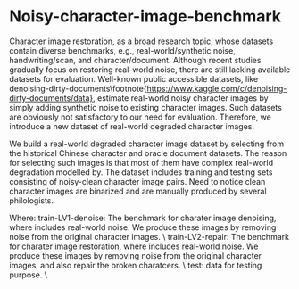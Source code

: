 # Noisy-character-image-benchmark

Character image restoration, as a broad research topic, whose datasets contain diverse benchmarks, e.g., real-world/synthetic noise, handwriting/scan, and character/document. Although recent studies gradually focus on restoring real-world noise, there are still lacking available datasets for evaluation. Well-known public accessible datasets, like denoising-dirty-documents\footnote{https://www.kaggle.com/c/denoising-dirty-documents/data}, estimate real-world noisy character images by simply adding synthetic noise to existing character images. Such datasets are obviously not satisfactory to our need for evaluation. Therefore, we introduce a new dataset of real-world degraded character images.

We build a real-world degraded character image dataset by selecting from the historical Chinese character and oracle document datasets. The reason for selecting such images is that most of them have complex real-world degradation modelled by. The dataset includes training and testing sets consisting of noisy-clean character image pairs. Need to notice clean character images are binarized and are manually produced by several philologists. 

Where:
train-LV1-denoise: The benchmark for charater image denoising, where includes real-world noise. We produce these images by removing noise from the original character images. \\
train-LV2-repair: The benchmark for charater image restoration, where includes real-world noise. We produce these images by removing noise from the original character images, and also repair the broken charatcers. \\
test: data for testing purpose. \\
